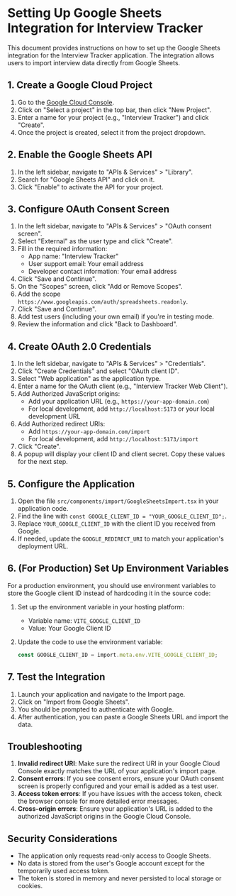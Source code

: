
# Setting Up Google Sheets Integration for Interview Tracker

This document provides instructions on how to set up the Google Sheets integration for the Interview Tracker application. The integration allows users to import interview data directly from Google Sheets.

## 1. Create a Google Cloud Project

1. Go to the [Google Cloud Console](https://console.cloud.google.com/).
2. Click on "Select a project" in the top bar, then click "New Project".
3. Enter a name for your project (e.g., "Interview Tracker") and click "Create".
4. Once the project is created, select it from the project dropdown.

## 2. Enable the Google Sheets API

1. In the left sidebar, navigate to "APIs & Services" > "Library".
2. Search for "Google Sheets API" and click on it.
3. Click "Enable" to activate the API for your project.

## 3. Configure OAuth Consent Screen

1. In the left sidebar, navigate to "APIs & Services" > "OAuth consent screen".
2. Select "External" as the user type and click "Create".
3. Fill in the required information:
   - App name: "Interview Tracker"
   - User support email: Your email address
   - Developer contact information: Your email address
4. Click "Save and Continue".
5. On the "Scopes" screen, click "Add or Remove Scopes".
6. Add the scope `https://www.googleapis.com/auth/spreadsheets.readonly`.
7. Click "Save and Continue".
8. Add test users (including your own email) if you're in testing mode.
9. Review the information and click "Back to Dashboard".

## 4. Create OAuth 2.0 Credentials

1. In the left sidebar, navigate to "APIs & Services" > "Credentials".
2. Click "Create Credentials" and select "OAuth client ID".
3. Select "Web application" as the application type.
4. Enter a name for the OAuth client (e.g., "Interview Tracker Web Client").
5. Add Authorized JavaScript origins:
   - Add your application URL (e.g., `https://your-app-domain.com`)
   - For local development, add `http://localhost:5173` or your local development URL
6. Add Authorized redirect URIs:
   - Add `https://your-app-domain.com/import`
   - For local development, add `http://localhost:5173/import`
7. Click "Create".
8. A popup will display your client ID and client secret. Copy these values for the next step.

## 5. Configure the Application

1. Open the file `src/components/import/GoogleSheetsImport.tsx` in your application code.
2. Find the line with `const GOOGLE_CLIENT_ID = "YOUR_GOOGLE_CLIENT_ID";`.
3. Replace `YOUR_GOOGLE_CLIENT_ID` with the client ID you received from Google.
4. If needed, update the `GOOGLE_REDIRECT_URI` to match your application's deployment URL.

## 6. (For Production) Set Up Environment Variables

For a production environment, you should use environment variables to store the Google client ID instead of hardcoding it in the source code:

1. Set up the environment variable in your hosting platform:
   - Variable name: `VITE_GOOGLE_CLIENT_ID`
   - Value: Your Google Client ID
   
2. Update the code to use the environment variable:
   ```typescript
   const GOOGLE_CLIENT_ID = import.meta.env.VITE_GOOGLE_CLIENT_ID;
   ```

## 7. Test the Integration

1. Launch your application and navigate to the Import page.
2. Click on "Import from Google Sheets".
3. You should be prompted to authenticate with Google.
4. After authentication, you can paste a Google Sheets URL and import the data.

## Troubleshooting

1. **Invalid redirect URI**: Make sure the redirect URI in your Google Cloud Console exactly matches the URL of your application's import page.
2. **Consent errors**: If you see consent errors, ensure your OAuth consent screen is properly configured and your email is added as a test user.
3. **Access token errors**: If you have issues with the access token, check the browser console for more detailed error messages.
4. **Cross-origin errors**: Ensure your application's URL is added to the authorized JavaScript origins in the Google Cloud Console.

## Security Considerations

- The application only requests read-only access to Google Sheets.
- No data is stored from the user's Google account except for the temporarily used access token.
- The token is stored in memory and never persisted to local storage or cookies.
